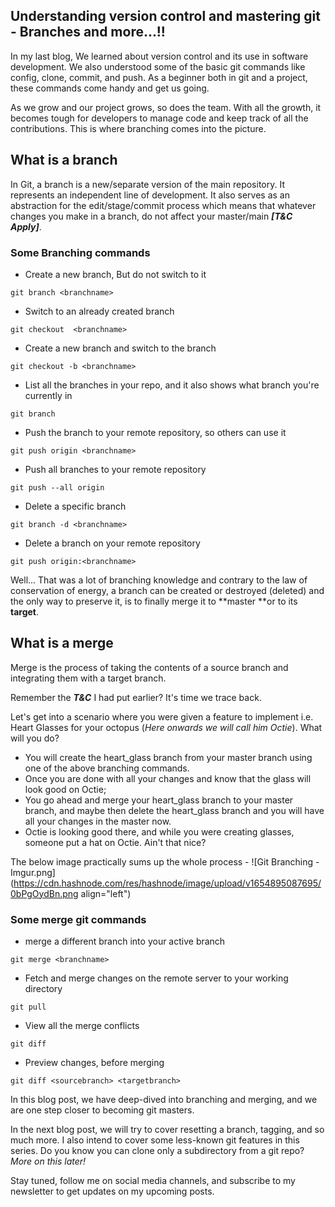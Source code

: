 ## Understanding version control and mastering git - Branches and more...!!

In my last blog, We learned about version control and its use in software development. We also understood some of the basic git commands like config, clone, commit, and push. As a beginner both in git and a project, these commands come handy and get us going. 

As we grow and our project grows, so does the team. With all the growth, it becomes tough for developers to manage code and keep track of all the contributions. This is where branching comes into the picture.

## What is a branch

In Git, a branch is a new/separate version of the main repository. It represents an independent line of development. It also serves as an abstraction for the edit/stage/commit process which means that whatever changes you make in a branch, do not affect your master/main ***[T&C Apply]***.

### Some Branching commands

- Create a new branch, But do not switch to it
```
git branch <branchname>
``` 
- Switch to an already created branch
```
git checkout  <branchname>
``` 
- Create a new branch and switch to the branch
```
git checkout -b <branchname>
``` 
- List all the branches in your repo, and it also shows what branch you're currently in
```
git branch
``` 
- Push the branch to your remote repository, so others can use it
```
git push origin <branchname>
``` 
- Push all branches to your remote repository
```
git push --all origin
``` 
- Delete a specific branch
```
git branch -d <branchname>
``` 
- Delete a branch on your remote repository
```
git push origin:<branchname>
``` 

Well... That was a lot of branching knowledge and contrary to the law of conservation of energy, a branch can be created or destroyed (deleted) and the only way to preserve it, is to finally merge it to **master **or to its **target**.

## What is a merge

Merge is the process of taking the contents of a source branch and integrating them with a target branch. 

Remember the ***T&C*** I had put earlier? It's time we trace back. 

Let's get into a scenario where you were given a feature to implement i.e. Heart Glasses for your octopus (*Here onwards we will call him Octie*). What will you do? 

- You will create the heart_glass branch from your master branch using one of the above branching commands.
- Once you are done with all your changes and know that the glass will look good on Octie;
- You go ahead and merge your heart_glass branch to your master branch, and maybe then delete the heart_glass branch and you will have all your changes in the master now.
- Octie is looking good there, and while you were creating glasses, someone put a hat on Octie. Ain't that nice?

The below image practically sums up the whole process -
![Git Branching - Imgur.png](https://cdn.hashnode.com/res/hashnode/image/upload/v1654895087695/0bPgOydBn.png align="left")

### Some merge git commands
-  merge a different branch into your active branch
```
git merge <branchname>
``` 
-  Fetch and merge changes on the remote server to your working directory
```
git pull
``` 
- View all the merge conflicts
```
git diff
``` 
- Preview changes, before merging
```
git diff <sourcebranch> <targetbranch>
``` 

In this blog post, we have deep-dived into branching and merging, and we are one step closer to becoming git masters.

In the next blog post, we will try to cover resetting a branch, tagging, and so much more. I also intend to cover some less-known git features in this series. 
Do you know you can clone only a subdirectory from a git repo? *More on this later!*

Stay tuned, follow me on social media channels, and subscribe to my newsletter to get updates on my upcoming posts.